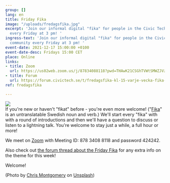 ```yaml
---
group: []
lang: en
title: Friday Fika
image: "/uploads/fredagsfika.jpg"
excerpt: 'Join our informal digital "fika" for people in the Civic Tech Sweden community
  every Friday at 3 pm! '
ingress-text: 'Join our informal digital "fika" for people in the Civic Tech Sweden
  community every Friday at 3 pm! '
event-date: 2021-12-17 15:00:00 +0100
event-date-desc: Fridays 15:00 CET
place: Online
links:
- title: Zoom
  url: https://us02web.zoom.us/j/87834088118?pwd=THAwK21CSGhTVWtSMWZJVzB3RG9MUT09
- title: Forum
  url: https://forum.civictech.se/t/fredagsfika-kl-15-varje-vecka-fika-3-pm-every-friday/18/
ref: fredagsfika

---
```

![](/uploads/fredagsfika.jpg)  
If you're new or haven't "fikat" before - you're even more welcome! ("[Fika](https://sweden.se/culture-traditions/fika/)" is an untranslatable Swedish noun and verb.) We'll start every "fika" with with a round of introductions and then we'll have a question to discuss or listen to a lightning talk. You're welcome to stay just a while, a full hour or more!

We meet on [Zoom](https://us02web.zoom.us/j/87834088118?pwd=THAwK21CSGhTVWtSMWZJVzB3RG9MUT09) with Meeting ID: 878 3408 8118 and password 424242.

Also check out [the forum thread about the Friday Fika](https://forum.civictech.se/t/fredagsfika-kl-15-varje-vecka-fika-3-pm-every-friday/18/) for any extra info on the theme for this week!

Welcome!

(Photo by [Chris Montgomery](https://unsplash.com/@cwmonty?utm_source=unsplash&utm_medium=referral&utm_content=creditCopyText) on [Unsplash](https://unsplash.com/s/photos/coffee-computer?utm_source=unsplash&utm_medium=referral&utm_content=creditCopyText))